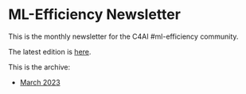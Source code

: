# ML-Efficiency Newsletter

This is the monthly newsletter for the C4AI #ml-efficiency community. 

The latest edition is [here](./newsletters/march-2023.md).

This is the archive:
- [March 2023](./ml-efficiency-newsletter/newsletters/march-2023.md)
